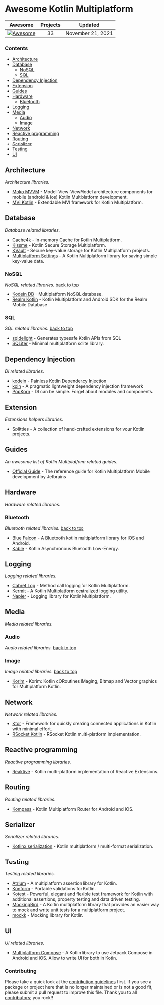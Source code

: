 # Awesome Kotlin Multiplatform
 
<!-- 

PLEASE DO NOT UPDATE THIS FILE, UPDATE CONTENTS.JSON INSTEAD. THANK YOU :-)

 -->



| Awesome | Projects | Updated
| :-: | :-: | :-:
[![Awesome](https://cdn.rawgit.com/sindresorhus/awesome/d7305f38d29fed78fa85652e3a63e154dd8e8829/media/badge.svg)](https://github.com/sindresorhus/awesome) | 33 | November 21, 2021

### Contents

- [Architecture](#architecture)
- [Database](#database)
  - [NoSQL](#nosql)
  - [SQL](#sql)
- [Dependency Injection](#di)
- [Extension](#extension)
- [Guides](#guides)
- [Hardware](#hardware)
  - [Bluetooth](#bluetooth)
- [Logging](#logging)
- [Media](#media)
  - [Audio](#audio)
  - [Image](#image)
- [Network](#network)
- [Reactive programming](#reactive)
- [Routing](#routing)
- [Serializer](#serializer)
- [Testing](#testing)
- [UI](#ui)

## Architecture
*Architecture libraries.* 
* [Moko MVVM](https://github.com/icerockdev/moko-mvvm) - Model-View-ViewModel architecture components for mobile (android & ios) Kotlin Multiplatform development.
* [MVI Kotlin](https://github.com/arkivanov/MVIKotlin) - Extendable MVI framework for Kotlin Multiplatform.

## Database
*Database related libraries.* 
* [Cache4k](https://github.com/ReactiveCircus/cache4k) - In-memory Cache for Kotlin Multiplatform.
* [Kissme](https://github.com/netguru/Kissme) - Kotlin Secure Storage Multiplatform.
* [KVault](https://github.com/Liftric/KVault) - Secure key-value storage for Kotlin Multiplatform projects.
* [Multiplatform Settings](https://github.com/russhwolf/multiplatform-settings) - A Kotlin Multiplatform library for saving simple key-value data.

### NoSQL
*NoSQL related libraries.* [back to top](#readme) 

* [Kodein DB](https://github.com/Kodein-Framework/Kodein-DB) - Multiplatform NoSQL database.
* [Realm Kotlin](https://github.com/realm/realm-kotlin) - Kotlin Multiplatform and Android SDK for the Realm Mobile Database

### SQL
*SQL related libraries.* [back to top](#readme) 

* [sqldelight](https://github.com/cashapp/sqldelight) - Generates typesafe Kotlin APIs from SQL
* [SQLiter](https://github.com/touchlab/SQLiter) - Minimal multiplatform sqlite library.

## Dependency Injection
*DI related libraries.* 
* [kodein](https://github.com/Kodein-Framework/Kodein-DI) -  Painless Kotlin Dependency Injection 
* [koin](https://github.com/InsertKoinIO/koin) - A pragmatic lightweight dependency injection framework
* [PopKorn](https://github.com/corbella83/PopKorn) - DI can be simple. Forget about modules and components.

## Extension
*Extensions helpers libraries.* 
* [Splitties](https://github.com/LouisCAD/Splitties) - A collection of hand-crafted extensions for your Kotlin projects.

## Guides
*An awesome list of Kotlin Multiplatform related guides.* 
* [Official Guide](https://kotlinlang.org/lp/mobile/) - The reference guide for Kotlin Multiplatform Mobile development by Jetbrains

## Hardware
*Hardware related libraries.* 

### Bluetooth
*Bluetooth related libraries.* [back to top](#readme) 

* [Blue Falcon](https://github.com/Reedyuk/blue-falcon) - A Bluetooth kotlin multiplatform library for iOS and Android.
* [Kable](https://github.com/juullabs/kable) - Kotlin Asynchronous Bluetooth Low-Energy.

## Logging
*Logging related libraries.* 
* [Cabret Log](https://github.com/Foso/Cabret-Log) - Method call logging for Kotlin Multiplatform.
* [Kermit](https://github.com/touchlab/Kermit) - A Kotlin Multiplatform centralized logging utility.
* [Napier](https://github.com/AAkira/Napier) - Logging library for Kotlin Multiplatform.

## Media
*Media related libraries.* 

### Audio
*Audio related libraries.* [back to top](#readme) 


### Image
*Image related libraries.* [back to top](#readme) 

* [Korim](https://github.com/korlibs/korim) - Korim: Kotlin cORoutines IMaging, Bitmap and Vector graphics for Multiplatform Kotlin.

## Network
*Network related libraries.* 
* [Ktor](https://github.com/ktorio/ktor) - Framework for quickly creating connected applications in Kotlin with minimal effort.
* [RSocket Kotlin](https://github.com/rsocket/rsocket-kotlin) - RSocket Kotlin multi-platform implementation.

## Reactive programming
*Reactive programming libraries.* 
* [Reaktive](https://github.com/badoo/Reaktive) - Kotlin multi-platform implementation of Reactive Extensions.

## Routing
*Routing related libraries.* 
* [Kompass](https://github.com/sellmair/kompass) - Kotlin Multiplatform Router for Android and iOS.

## Serializer
*Serializer related libraries.* 
* [Kotlinx.serialization](https://github.com/Kotlin/kotlinx.serialization) - Kotlin multiplatform / multi-format serialization.

## Testing
*Testing related libraries.* 
* [Atrium](https://github.com/robstoll/atrium) -  A multiplatform assertion library for Kotlin.
* [Konform](https://github.com/konform-kt/konform) - Portable validations for Kotlin.
* [Kotest](https://github.com/kotest/kotest) - Powerful, elegant and flexible test framework for Kotlin with additional assertions, property testing and data driven testing.
* [MockingBird](https://github.com/careem/mockingbird) - A Koltin multiplatform library that provides an easier way to mock and write unit tests for a multiplatform project.
* [mockk](https://github.com/mockk/mockk) - Mocking library for Kotlin.

## UI
*UI related libraries.* 
* [Multiplatform Compose](https://github.com/cl3m/multiplatform-compose) - A Kotlin library to use Jetpack Compose in Android and iOS. Allow to write UI for both in Kotin.


### Contributing

Please take a quick look at the [contribution guidelines](.github/CONTRIBUTING.md) first. If you see a package or project here that is no longer maintained or is not a good fit, please submit a pull request to improve this file. Thank you to all [contributors](https://github.com/matteocrippa/awesome-kotlin-multiplatform/graphs/contributors); you rock!!